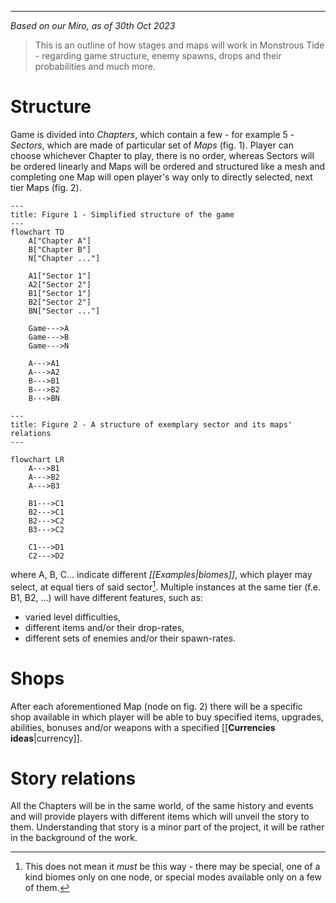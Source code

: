 ___

*Based on our Miro, as of 30th Oct 2023*

>This is an outline of how stages and maps will work in Monstrous Tide - regarding game structure, enemy spawns, drops and their probabilities and much more.


# Structure

Game is divided into *Chapters*, which contain a few - for example 5 - *Sectors*, which are made of particular set of *Maps* (fig. 1). Player can choose whichever Chapter to play, there is no order, whereas Sectors will be ordered linearly and Maps will be ordered and structured like a mesh and completing one Map will open player's way only to directly selected, next tier Maps (fig. 2).

```mermaid
---
title: Figure 1 - Simplified structure of the game
---
flowchart TD
	A["Chapter A"]
	B["Chapter B"]
	N["Chapter ..."]

	A1["Sector 1"]
	A2["Sector 2"]
	B1["Sector 1"]
	B2["Sector 2"]
	BN["Sector ..."]
	
	Game--->A
	Game--->B
	Game--->N
	
	A--->A1
	A--->A2
	B--->B1
	B--->B2
	B--->BN
```

```mermaid
---
title: Figure 2 - A structure of exemplary sector and its maps' relations
---

flowchart LR
	A--->B1
	A--->B2
	A--->B3
	
	B1--->C1
	B2--->C1
	B2--->C2
	B3--->C2
	
	C1--->D1
	C2--->D2
```

where A, B, C... indicate different *[[Examples|biomes]]*, which player may select, at equal tiers of said sector[^1]. Multiple instances at the same tier (f.e. B1, B2, ...) will have different features, such as: 
- varied level difficulties,
- different items and/or their drop-rates,
- different sets of enemies and/or their spawn-rates.

# Shops

After each aforementioned Map (node on fig. 2) there will be a specific shop available in which player will be able to buy specified items, upgrades, abilities, bonuses and/or weapons with a specified [[__Currencies ideas__|currency]].

# Story relations

All the Chapters will be in the same world, of the same history and events and will provide players with different items which will unveil the story to them. Understanding that story is a minor part of the project, it will be rather in the background of the work.


[^1]: This does not mean it *must* be this way - there may be special, one of a kind biomes only on one node, or special modes available only on a few of them.